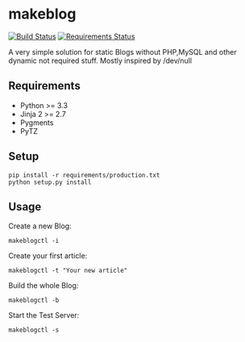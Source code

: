 # makeblog
[![Build Status](https://travis-ci.org/encbladexp/makeblog.svg?branch=master)](https://travis-ci.org/encbladexp/makeblog)
[![Requirements Status](https://requires.io/github/encbladexp/makeblog/requirements.svg?branch=master)](https://requires.io/github/encbladexp/makeblog/requirements/?branch=master)

A very simple solution for static Blogs without PHP,MySQL and other dynamic not
required stuff. Mostly inspired by /dev/null

## Requirements

* Python >= 3.3
* Jinja 2 >= 2.7
* Pygments
* PyTZ

## Setup

    pip install -r requirements/production.txt
    python setup.py install

## Usage

Create a new Blog:

    makeblogctl -i

Create your first article:

    makeblogctl -t "Your new article"

Build the whole Blog:

    makeblogctl -b

Start the Test Server:

    makeblogctl -s

